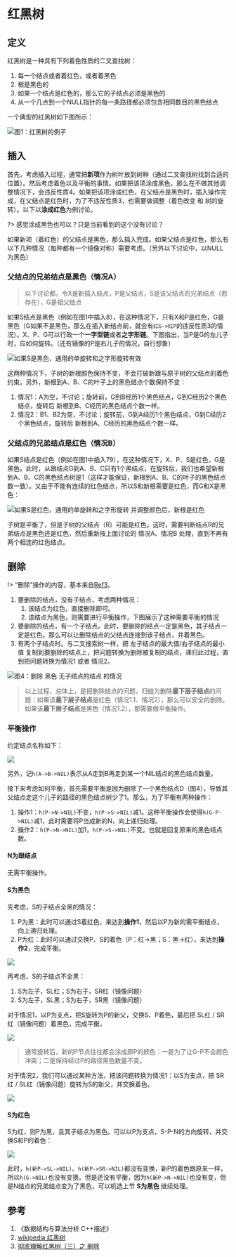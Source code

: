 # 红黑树

## 定义

红黑树是一种具有下列着色性质的二叉查找树：

1. 每一个结点或者着红色，或者着黑色
2. 根是黑色的
3. 如果一个结点是红色的，那么它的子结点必须是黑色的
4. 从一个几点到一个NULL指针的每一条路径都必须包含相同数目的黑色结点

一个典型的红黑树如下图所示：

![图1：红黑树的例子](https://engineers-cool-1251518258.cos.ap-chengdu.myqcloud.com/rbtree.svg)

## 插入

首先，考虑插入过程，通常把**新项**作为树叶放到树种（通过二叉查找树找到合适的位置）。然后考虑着色以及平衡的事情。如果把该项涂成黑色，那么在不做其他调整情况下，会违反性质4。如果把该项涂成红色，在父结点是黑色时，插入操作完成，在父结点是红色时，为了不违反性质3，也需要做调整（着色改变 和 树的旋转）。以下以**涂成红色**为例讨论。

?> 感觉涂成黑色也可以？只是当前看到的这个没有讨论？

如果新项（着红色）的父结点是黑色，那么插入完成。如果父结点是红色，那么有以下几种情况（每种都有一个镜像对称）需要考虑。（另外以下讨论中，以NULL为黑色）

### 父结点的兄弟结点是黑色（情况A）

> 以下讨论都，令X是新插入结点，P是父结点，S是该父结点的兄弟结点（若存在），G是祖父结点

如果S结点是黑色（例如在图1中插入8），在这种情况下，只有X和P是红色，G是黑色（G如果不是黑色，那么在插入新结点前，就会有`红G->红P`的违反性质3的情况）。X、P、G可以行政一个**一字型链**或者**之字形链**。下图指出，当P是G的左儿子时，应如何旋转。（还有镜像的P是右儿子的情况，自行想象）

![如果S是黑色，通用的单旋转和之字形旋转有效](https://engineers-cool-1251518258.cos.ap-chengdu.myqcloud.com/rbtree_insert_S_B.svg)

这两种情况下，子树的新根颜色保持不变，不会打破新跟与原子树的父结点的着色约束。另外，新根到A、B、C的叶子上的黑色结点个数保持不变：

1. 情况1：A为空，不讨论；旋转前，G到B经历1个黑色结点，G到C经历2个黑色结点，旋转后 新根到B、C经历的黑色结点个数一样。
2. 情况2：B1、B2为空，不讨论；旋转前，G到A经历1个黑色结点，G到C经历2个黑色结点，旋转后 新根到A、C经历的黑色结点个数一样。

### 父结点的兄弟结点是红色（情况B）

如果S结点是红色（例如在图1中插入79），在这种情况下，X、P、S是红色，G是黑色。此时，从跟结点G到A、B、C只有1个黑结点，在旋转后，我们也希望新根到A、B、C的黑色结点树是1（这样才能保证，新根到A、B、C的叶子的黑色结点数一致）。又由于不能有连续的红色结点，所以S和新根需要是红色，而G和X是黑色：

![如果S是红色，通用的单旋转和之字形旋转 并调整颜色后，新根是红色](https://engineers-cool-1251518258.cos.ap-chengdu.myqcloud.com/rbtree_insert_S_R.svg)

子树是平衡了，但是子树的父结点（R）可能是红色。这时，需要判断结点R的兄弟结点是黑色还是红色，然后重新按上面讨论的 情况A、情况B 处理，直到不再有两个相连的红色结点。

## 删除

!> “删除”操作的内容，基本来自[Ref3](https://www.jianshu.com/p/84416644c080)。

1. 要删除的结点，没有子结点，考虑两种情况：
    1. 该结点为红色，直接删除即可。
    2. 该结点为黑色，则需要进行平衡操作，下图展示了这种需要平衡的情况
2. 要删除的结点，有一个子结点。此时，要删除的结点一定是黑色，其子结点一定是红色。那么可以让删除结点的父结点连接到该子结点，并着黑色。
3. 有两个子结点时。与二叉搜索树一样，把 左子结点的最大值/右子结点的最小值 复制到要删除的结点上，把问题转换为删除被复制的结点，递归此过程，直到把问题转换为情况1 或者 情况2。

![图4：删除 黑色 无子结点的结点 的情况](https://engineers-cool-1251518258.cos.ap-chengdu.myqcloud.com/rbtree_delete_1_2_note.svg)

> 以上过程，总体上，是把删除结点的问题，归结为删除**最下层子结点**的问题：如果该**最下层子结点**是红色（情况1.1、情况2），那么可以安全的删除。如果该**最下层子结点**是黑色（情况1.2），那需要做平衡操作。

### 平衡操作

约定结点名称如下：

![](https://engineers-cool-1251518258.cos.ap-chengdu.myqcloud.com/rbtree_rl.svg)

另外，记`h(A->B->NIL)`表示从A走到B再走到某一个NIL结点的黑色结点数量。

接下来考虑如何平衡，首先需要平衡是因为删除了一个黑色结点D（图4），导致其父结点走这个儿子的路径的黑色结点树少了1。那么，为了平衡有两种操作：

1. 操作1：`h(P->N->NIL)`不变，`h(P->S->NIL)`减1。这种平衡操作会使得`h(G-P->NIL)`减1，此时需要将P当成新的N，向上递归处理。
2. 操作2：`h(P->N->NIL)`加1，`h(P->S->NIL)`不变。也就是回复原来的黑色结点数。

#### N为跟结点

无需平衡操作。

#### S为黑色

先考虑，S的子结点全黑的情况：
1. P为黑：此时可以通过S着红色，来达到**操作1**，然后以P为新的需平衡结点，向上递归处理。
2. P为红：此时可以通过交换P、S的着色（P：红->黑；S：黑->红），来达到**操作2**，完成平衡。

![](https://engineers-cool-1251518258.cos.ap-chengdu.myqcloud.com/rbtree_delete_sb.svg)

再考虑，S的子结点不全黑：
1. S为左子，SL红；S为右子，SR红（镜像问题）
2. S为左子，SL黑；S为右子，SR黑（镜像问题）

对于情况1，以P为支点，把S旋转为P的新父，交换S、P着色，最后把 SL红 / SR红（镜像问题）着黑色，完成平衡。

![](https://engineers-cool-1251518258.cos.ap-chengdu.myqcloud.com/rbtree_delete_snotallb.svg)

> 通常旋转后，新的P节点往往都会涂成原P的颜色：一是为了让G-P不会颜色冲突；二是保持经过P的路径黑色数量不变。

对于情况2，我们可以通过某种方法，把该问题转换为情况1：以S为支点，把 SR红 / SL红（镜像问题）旋转为S的新父，并交换着色。

![](https://engineers-cool-1251518258.cos.ap-chengdu.myqcloud.com/rbtree_delete_snotallb_2.svg)

#### S为红色

S为红，则P为黑，且其子结点为黑色。可以以P为支点，S-P-N的方向旋转，并交换S和P的着色：

![](https://engineers-cool-1251518258.cos.ap-chengdu.myqcloud.com/rbtree_delete_sred.svg)

此时，`h(新P->SL->NIL)`、`h(新P->SR->NIL)`都没有变换，新P的着色跟原来一样，所以`h(G->NIL)`也没有变换。但是还没有平衡，因为`h(新P->N->NIL)`也没有变，但是N结点的兄弟结点变为了黑色，可以机选上节 **S为黑色** 继续处理。

## 参考

1. 《数据结构与算法分析 C++描述》
2. [wikipedia 红黑树](https://zh.wikipedia.org/wiki/%E7%BA%A2%E9%BB%91%E6%A0%91)
3. [彻底理解红黑树（三）之 删除](https://www.jianshu.com/p/84416644c080)
